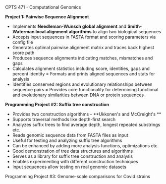 CPTS 471 - Computational Genomics

**Project 1: Pairwise Sequence Alignment**
- Implements **Needleman-Wunsch global alignment** and **Smith-Waterman local alignment algorithms** to align two biological sequences
- Accepts input sequences in FASTA format and scoring parameters via config file
- Generates optimal pairwise alignment matrix and traces back highest score path
- Produces sequence alignments indicating matches, mismatches and gaps
- Calculates alignment statistics including score, identities, gaps and percent identity
= Formats and prints aligned sequences and stats for analysis
- Identifies conserved regions and evolutionary relationships between sequence pairs
= Provides core functionality for determining functional and evolutionary similarities between DNA or protein sequences


**Programming Project #2: Suffix tree construction**
- Provides two construction algorithms - **Ukkonen's and McCreight's **
- Supports traversal methods like depth-first search
- Analyzes suffix trees to find average depth, longest repeated substrings etc.
- Reads genomic sequence data from FASTA files as input
- Useful for testing and analyzing suffix tree algorithms
- Can be enhanced by adding more analysis functions, optimizations etc.
- Good demonstration of tree data structures and algorithms
- Serves as a library for suffix tree construction and analysis
- Enables experimenting with different construction techniques
- Input sequences allow testing on real genomic datasets

Programming Project #3: Genome-scale comparisons for Covid strains

